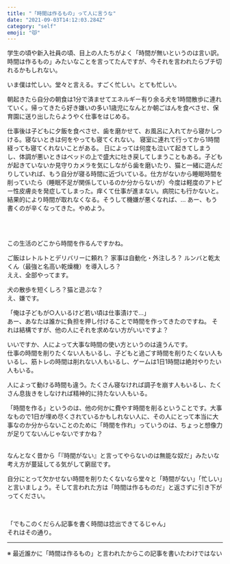 ```yaml
---
title: "「時間は作るもの」って人に言うな"
date: "2021-09-03T14:12:03.284Z"
category: "self"
emoji: "😾"
---
```


学生の頃や新入社員の頃、目上の人たちがよく「時間が無いというのは言い訳。時間は作るもの」みたいなことを言ってたんですが、今それを言われたらブチ切れるかもしれない。


いま僕は忙しい。堂々と言える。すごく忙しい。とても忙しい。

朝起きたら自分の朝食は1分で済ませてエネルギー有り余る犬を1時間散歩に連れていく。帰ってきたら好き嫌いの多い1歳児になんとか朝ごはんを食べさせ、保育園に送り出したらようやく仕事をはじめる。

仕事後は子どもに夕飯を食べさせ、歯を磨かせて、お風呂に入れてから寝かしつける。寝ないときは何をやっても寝てくれない。
寝室に連れて行ってから1時間経っても寝てくれないことがある。
日によっては何度も泣いて起きてしまうし、体調が悪いときはベッドの上で盛大に吐き戻してしまうこともある。子どもが起きていないか見守りカメラを気にしながら歯を磨いたり、猫と一緒に遊んだりしていれば、もう自分が寝る時間に近づいている。仕方がないから睡眠時間を削っていたら（睡眠不足が関係しているのか分からないが）今度は軽度のアトピー性皮膚炎を発症してしまった。痒くて仕事が進まない。病院にも行かないと。結果的により時間が取れなくなる。そうして機嫌が悪くなれば、…
あー、もう書くのが辛くなってきた。やめよう。

<br />
<br />

この生活のどこから時間を作るんですかね。

ご飯はレトルトとデリバリーに頼れ？ 家事は自動化・外注しろ？ ルンバと乾太くん（最強と名高い乾燥機）を導入しろ？<br />
ええ、全部やってます。

犬の散歩を短くしろ？猫と遊ぶな？<br />
え、嫌です。<br />


「俺は子どもが○人いるけど若い頃は仕事漬けで…」<br />
あー、あなたは誰かに負担を押し付けることで時間を作ってきたのですね。
それは結構ですが、他の人にそれを求めない方がいいですよ？

いいですか、人によって大事な時間の使い方というのは違うんです。<br />
仕事の時間を削りたくない人もいるし、子どもと過ごす時間を削りたくない人もいるし、筋トレの時間は削れない人もいるし、ゲームは1日1時間は絶対やりたい人もいる。

人によって動ける時間も違う。たくさん寝なければ調子を崩す人もいるし、たくさん息抜きをしなければ精神的に持たない人もいる。

「時間を作る」というのは、他の何かに費やす時間を削るということです。大事なもので1日が埋め尽くされているかもしれない人に、その人にとって本当に大事なのか分からないことのために「時間を作れ」っていうのは、ちょっと想像力が足りてないんじゃないですかね？


<br />
なんとなく昔から「『時間がない』と言ってやらないのは無能な奴だ」みたいな考え方が蔓延してる気がして窮屈です。

自分にとって欠かせない時間を削りたくないなら堂々と「時間がない」「忙しい」と言いましょう。そして言われた方は「時間は作るものだ」と返さずに引き下がってください。


<br />





「でもこのくだらん記事を書く時間は捻出できてるじゃん」<br />
それはその通り。


----

※ 最近誰かに「時間は作るもの」と言われたからこの記事を書いたわけではない
